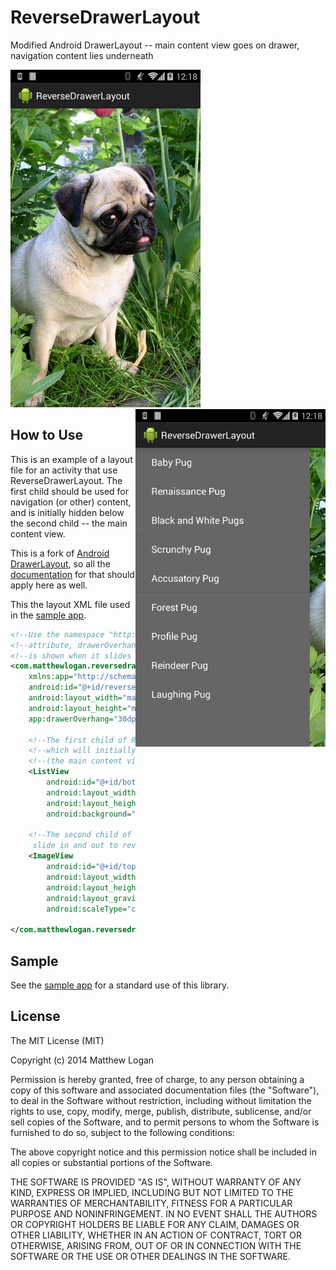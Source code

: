 ReverseDrawerLayout
===================

Modified Android DrawerLayout -- main content view goes on drawer, navigation content lies underneath

<img src="https://raw.githubusercontent.com/mattlogan/ReverseDrawerLayout/master/github-assets/showing_top_view.png" height="540"/>
<img src="https://raw.githubusercontent.com/mattlogan/ReverseDrawerLayout/master/github-assets/showing_bottom_view.png" height="540" align="right"/>

## How to Use

This is an example of a layout file for an activity that use ReverseDrawerLayout.  The first child should be used for navigation (or other) content, and is initially hidden below the second child -- the main content view.

This is a fork of [Android DrawerLayout](https://developer.android.com/reference/android/support/v4/widget/DrawerLayout.html), so all the [documentation](https://developer.android.com/reference/android/support/v4/widget/DrawerLayout.html) for that should apply here as well.

This the layout XML file used in the [sample app](https://github.com/mattlogan/ReverseDrawerLayout/tree/master/app).

```xml
<!--Use the namespace "http://schemas.android.com/apk/res-auto" to set the custom-->
<!--attribute, drawerOverhang.  This determines how much of the main content view-->
<!--is shown when it slides out to display the navigation view underneath.-->
<com.matthewlogan.reversedrawerlayout.library.ReverseDrawerLayout xmlns:android="http://schemas.android.com/apk/res/android"
    xmlns:app="http://schemas.android.com/apk/res-auto"
    android:id="@+id/reverse_drawer_layout"
    android:layout_width="match_parent"
    android:layout_height="match_parent"
    app:drawerOverhang="30dp">

    <!--The first child of ReverseDrawerLayout is the navigation (or other) content,-->
    <!--which will initially be hidden.  As the second child of ReverseDrawerLayout-->
    <!--(the main content view) slides out, this view will be revealed underneath it.-->
    <ListView
        android:id="@+id/bottom_content"
        android:layout_width="match_parent"
        android:layout_height="match_parent"
        android:background="#666"/>

    <!--The second child of ReverseDrawerLayout is the main content view.  This will
     slide in and out to reveal the navigation (or other) content underneath.-->
    <ImageView
        android:id="@+id/top_content"
        android:layout_width="match_parent"
        android:layout_height="match_parent"
        android:layout_gravity="right"
        android:scaleType="centerCrop" />

</com.matthewlogan.reversedrawerlayout.library.ReverseDrawerLayout>
```

## Sample

See the [sample app](https://github.com/mattlogan/ReverseDrawerLayout/tree/master/app) for a standard use of this library.

## License

The MIT License (MIT)

Copyright (c) 2014 Matthew Logan

Permission is hereby granted, free of charge, to any person obtaining a copy
of this software and associated documentation files (the "Software"), to deal
in the Software without restriction, including without limitation the rights
to use, copy, modify, merge, publish, distribute, sublicense, and/or sell
copies of the Software, and to permit persons to whom the Software is
furnished to do so, subject to the following conditions:

The above copyright notice and this permission notice shall be included in all
copies or substantial portions of the Software.

THE SOFTWARE IS PROVIDED "AS IS", WITHOUT WARRANTY OF ANY KIND, EXPRESS OR
IMPLIED, INCLUDING BUT NOT LIMITED TO THE WARRANTIES OF MERCHANTABILITY,
FITNESS FOR A PARTICULAR PURPOSE AND NONINFRINGEMENT. IN NO EVENT SHALL THE
AUTHORS OR COPYRIGHT HOLDERS BE LIABLE FOR ANY CLAIM, DAMAGES OR OTHER
LIABILITY, WHETHER IN AN ACTION OF CONTRACT, TORT OR OTHERWISE, ARISING FROM,
OUT OF OR IN CONNECTION WITH THE SOFTWARE OR THE USE OR OTHER DEALINGS IN THE
SOFTWARE.
